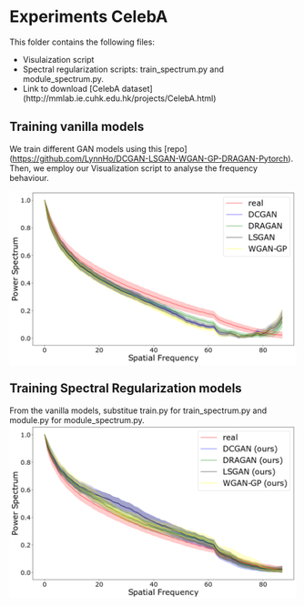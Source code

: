 # Experiments CelebA

This folder contains the following files:
 <ul>
  <li>Visulaization script</li>
  <li>Spectral regularization scripts: train_spectrum.py and module_spectrum.py.</li>
  <li>Link to download [CelebA dataset](http://mmlab.ie.cuhk.edu.hk/projects/CelebA.html)</li>
</ul> 

## Training vanilla models
We train different GAN models using this [repo] (https://github.com/LynnHo/DCGAN-LSGAN-WGAN-GP-DRAGAN-Pytorch). Then, we employ our Visualization script to analyse the frequency behaviour.

<img align="center" src="/imgs/1000_celeba.png" width="800"/>

## Training Spectral Regularization models
From the vanilla models, substitue train.py for train_spectrum.py and module.py for module_spectrum.py.
<img align="center" src="/imgs/1000_spectral.png" width="800"/>
